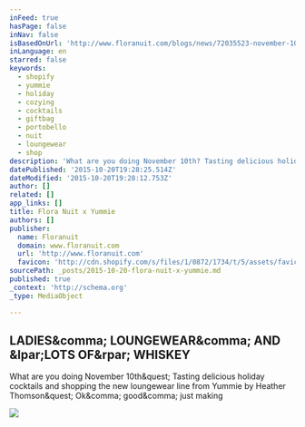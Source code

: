 ```yaml
---
inFeed: true
hasPage: false
inNav: false
isBasedOnUrl: 'http://www.floranuit.com/blogs/news/72035523-november-10-flora-nuit-x-yummie'
inLanguage: en
starred: false
keywords:
  - shopify
  - yummie
  - holiday
  - cozying
  - cocktails
  - giftbag
  - portobello
  - nuit
  - loungewear
  - shop
description: 'What are you doing November 10th? Tasting delicious holiday cocktails and shopping the new loungewear line from Yummie by Heather Thomson? Ok, good, just making sure. '
datePublished: '2015-10-20T19:28:25.514Z'
dateModified: '2015-10-20T19:28:12.753Z'
author: []
related: []
app_links: []
title: Flora Nuit x Yummie
authors: []
publisher:
  name: Floranuit
  domain: www.floranuit.com
  url: 'http://www.floranuit.com'
  favicon: 'http://cdn.shopify.com/s/files/1/0872/1734/t/5/assets/favicon.png?11835001873503295700'
sourcePath: _posts/2015-10-20-flora-nuit-x-yummie.md
published: true
_context: 'http://schema.org'
_type: MediaObject

---
```

<article style=""><h1>LADIES&amp;comma; LOUNGEWEAR&amp;comma; AND &amp;lpar;LOTS OF&amp;rpar; WHISKEY</h1><p>What are you doing November 10th&amp;quest; Tasting delicious holiday cocktails and shopping the new loungewear line from Yummie by Heather Thomson&amp;quest; Ok&amp;comma; good&amp;comma; just making</p><img src="http://cdn.shopify.com/s/files/1/0872/1734/files/FN_Event_1_large.jpg?7130069477785052697" /></article>